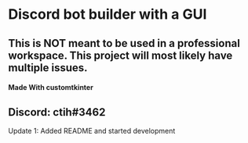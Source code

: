 <h1>Discord bot builder with a GUI</h1>

<h2>This is NOT meant to be used in a professional workspace. This project will most likely have multiple issues.</h2>
<h4>Made With customtkinter</h4>
<h2>Discord: ctih#3462</h2>

Update 1: Added README and started development
